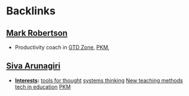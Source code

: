 
# Backlinks
## [Mark Robertson](<Mark Robertson.md>)
- Productivity coach in [GTD Zone](<GTD Zone.md>), [PKM](<PKM.md>),

## [Siva Arunagiri](<Siva Arunagiri.md>)
- **[Interests](<Interests.md>):** [tools for thought](<tools for thought.md>) [systems thinking](<systems thinking.md>) [New teaching methods](<New teaching methods.md>) [tech in education](<tech in education.md>) [PKM](<PKM.md>)

